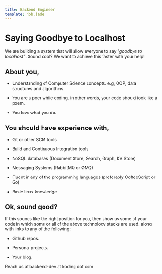 ```yaml
---
title: Backend Engineer
template: job.jade
---
```



# Saying Goodbye to Localhost

We are building a system that will allow everyone to say *"goodbye to
localhost"*. Sound cool? We want to achieve this faster with your help!

## About you,

* Understanding of Computer Science concepts. e.g, OOP, data structures and
algorithms.

* You are a poet while coding. In other words, your  code should look like a
poem.

* You love what you do.

## You should have experience with,

* Git or other SCM tools

* Build and Continuous Integration tools

* NoSQL databases (Document Store, Search, Graph, KV Store)

* Messaging Systems (RabbitMQ or ØMQ)

* Fluent in any of the programming languages (preferably CoffeeScript or Go)

* Basic linux knowledge

## Ok, sound good?

If this sounds like the right position for you, then show us some of your
code in which some or all of the above technology stacks are used, along with
links to any of the following:

* Github repos.

* Personal projects.

* Your blog.

Reach us at backend-dev at koding dot com
